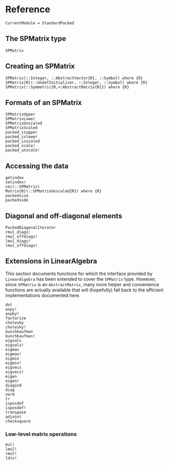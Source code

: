 # Reference

```@meta
CurrentModule = StandardPacked
```

## The SPMatrix type
```@docs
SPMatrix
```

## Creating an SPMatrix
```@docs
SPMatrix(::Integer, ::AbstractVector{R}, ::Symbol) where {R}
SPMatrix{R}(::UndefInitializer, ::Integer, ::Symbol) where {R}
SPMatrix(::Symmetric{R,<:AbstractMatrix{R}}) where {R}
```

## Formats of an SPMatrix
```@docs
SPMatrixUpper
SPMatrixLower
SPMatrixUnscaled
SPMatrixScaled
packed_isupper
packed_islower
packed_isscaled
packed_scale!
packed_unscale!
```

## Accessing the data
```@docs
getindex
setindex!
vec(::SPMatrix)
Matrix{R}(::SPMatrixUnscaled{R}) where {R}
packedsize
packedside
```

## Diagonal and off-diagonal elements
```@docs
PackedDiagonalIterator
rmul_diags!
rmul_offdiags!
lmul_diags!
lmul_offdiags!
```

## Extensions in LinearAlgebra
This section documents functions for which the interface provided by `LinearAlgebra` has been extended to cover the
`SPMatrix` type. However, since `SPMatrix` is an `AbstractMatrix`, many more helper and convenience functions are
actually available that will (hopefully) fall back to the efficient implementations documented here.
```@docs
dot
axpy!
axpby!
factorize
cholesky
cholesky!
bunchkaufman
bunchkaufman!
eigvals
eigvals!
eigmax
eigmax!
eigmin
eigmin!
eigvecs
eigvecs!
eigen
eigen!
diagind
diag
norm
tr
isposdef
isposdef!
transpose
adjoint
checksquare
```

### Low-level matrix operations
```@docs
mul!
lmul!
rmul!
ldiv!
```